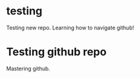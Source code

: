 # testing
Testing new repo.
Learning how to navigate github!
<html lang="en">
<head>
    <meta charset="UTF-8">
    <meta http-equiv="X-UA-Compatible" content="IE=edge">
    <meta name="viewport" content="width=device-width, initial-scale=1.0">
    <title> Github Mastering </title>
</head>
<body>
    <h1>Testing github repo</h1>
    <p>Mastering github.</p>
    <img src="https://kinsta.com/wp-content/uploads/2018/04/what-is-github-1-1.png" alt="">
</body>
</html>
